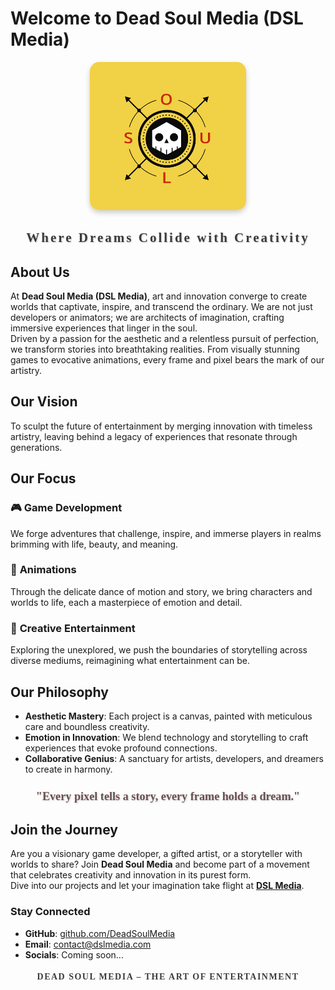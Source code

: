# Welcome to Dead Soul Media (DSL Media) 

<div align="center">
    <img src="https://github.com/DeadSoulMedia/.github/blob/main/logo/DSL%20Media%20Logo-1.png" alt="DSL Media Logo" width="250" style="border-radius: 15px; box-shadow: 0 4px 8px rgba(0, 0, 0, 0.2);">
</div>

<div align="center">
    <h2 style="font-family: 'Cinzel Decorative', serif; letter-spacing: 3px; color: #3e3a3a; text-shadow: 1px 1px 2px rgba(0,0,0,0.2);">Where Dreams Collide with Creativity</h2>
</div>

## **About Us**
At **Dead Soul Media (DSL Media)**, art and innovation converge to create worlds that captivate, inspire, and transcend the ordinary. We are not just developers or animators; we are architects of imagination, crafting immersive experiences that linger in the soul.  
Driven by a passion for the aesthetic and a relentless pursuit of perfection, we transform stories into breathtaking realities. From visually stunning games to evocative animations, every frame and pixel bears the mark of our artistry.

## **Our Vision**
To sculpt the future of entertainment by merging innovation with timeless artistry, leaving behind a legacy of experiences that resonate through generations.

## **Our Focus**

### 🎮 **Game Development**
We forge adventures that challenge, inspire, and immerse players in realms brimming with life, beauty, and meaning.

### 🎥 **Animations**
Through the delicate dance of motion and story, we bring characters and worlds to life, each a masterpiece of emotion and detail.

### 🎨 **Creative Entertainment**
Exploring the unexplored, we push the boundaries of storytelling across diverse mediums, reimagining what entertainment can be.

## **Our Philosophy**

- **Aesthetic Mastery**: Each project is a canvas, painted with meticulous care and boundless creativity.
- **Emotion in Innovation**: We blend technology and storytelling to craft experiences that evoke profound connections.
- **Collaborative Genius**: A sanctuary for artists, developers, and dreamers to create in harmony.

<div align="center">
    <h3 style="font-family: 'Dancing Script', cursive; color: #6b4f4f; font-size: 1.3em; text-shadow: 1px 1px 3px rgba(0,0,0,0.2);">"Every pixel tells a story, every frame holds a dream."</h3>
</div>

## **Join the Journey**
Are you a visionary game developer, a gifted artist, or a storyteller with worlds to share? Join **Dead Soul Media** and become part of a movement that celebrates creativity and innovation in its purest form.  
Dive into our projects and let your imagination take flight at **[DSL Media](https://github.com/DeadSoulMedia)**.

### **Stay Connected**
- **GitHub**: [github.com/DeadSoulMedia](https://github.com/DeadSoulMedia)
- **Email**: contact@dslmedia.com
- **Socials**: Coming soon...

<div align="center">
    <h4 style="font-family: 'Cinzel', serif; color: #3e3a3a; letter-spacing: 1.5px; text-transform: uppercase;">Dead Soul Media – The Art of Entertainment</h4>
</div>
